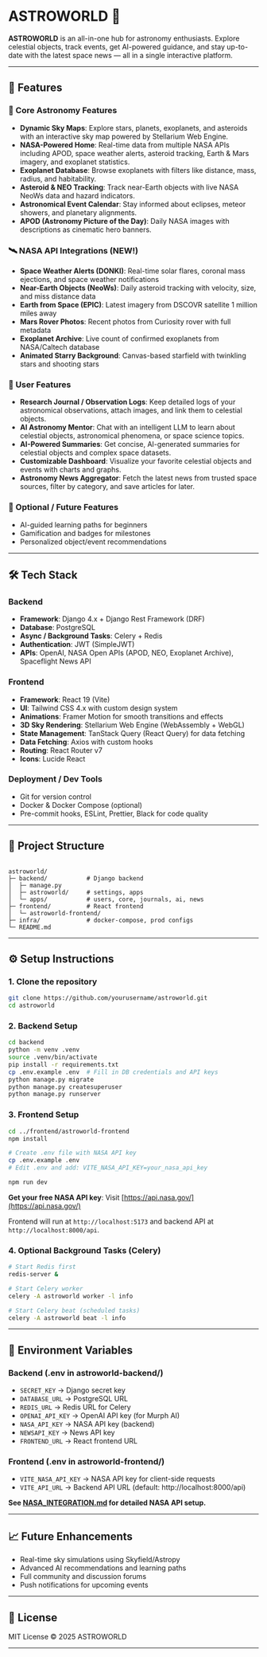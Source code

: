 
# ASTROWORLD 🌌

**ASTROWORLD** is an all-in-one hub for astronomy enthusiasts. Explore celestial objects, track events, get AI-powered guidance, and stay up-to-date with the latest space news — all in a single interactive platform.  

---

## 🚀 Features

### 🌠 Core Astronomy Features
- **Dynamic Sky Maps**: Explore stars, planets, exoplanets, and asteroids with an interactive sky map powered by Stellarium Web Engine.  
- **NASA-Powered Home**: Real-time data from multiple NASA APIs including APOD, space weather alerts, asteroid tracking, Earth & Mars imagery, and exoplanet statistics.
- **Exoplanet Database**: Browse exoplanets with filters like distance, mass, radius, and habitability.  
- **Asteroid & NEO Tracking**: Track near-Earth objects with live NASA NeoWs data and hazard indicators.  
- **Astronomical Event Calendar**: Stay informed about eclipses, meteor showers, and planetary alignments.  
- **APOD (Astronomy Picture of the Day)**: Daily NASA images with descriptions as cinematic hero banners.  

### 🛰️ NASA API Integrations (NEW!)
- **Space Weather Alerts (DONKI)**: Real-time solar flares, coronal mass ejections, and space weather notifications
- **Near-Earth Objects (NeoWs)**: Daily asteroid tracking with velocity, size, and miss distance data
- **Earth from Space (EPIC)**: Latest imagery from DSCOVR satellite 1 million miles away
- **Mars Rover Photos**: Recent photos from Curiosity rover with full metadata
- **Exoplanet Archive**: Live count of confirmed exoplanets from NASA/Caltech database
- **Animated Starry Background**: Canvas-based starfield with twinkling stars and shooting stars  

### 👤 User Features
- **Research Journal / Observation Logs**: Keep detailed logs of your astronomical observations, attach images, and link them to celestial objects.  
- **AI Astronomy Mentor**: Chat with an intelligent LLM to learn about celestial objects, astronomical phenomena, or space science topics.  
- **AI-Powered Summaries**: Get concise, AI-generated summaries for celestial objects and complex space datasets.  
- **Customizable Dashboard**: Visualize your favorite celestial objects and events with charts and graphs.  
- **Astronomy News Aggregator**: Fetch the latest news from trusted space sources, filter by category, and save articles for later.  

### 🌟 Optional / Future Features
- AI-guided learning paths for beginners  
- Gamification and badges for milestones  
- Personalized object/event recommendations  

---

## 🛠️ Tech Stack

### Backend
- **Framework**: Django 4.x + Django Rest Framework (DRF)  
- **Database**: PostgreSQL  
- **Async / Background Tasks**: Celery + Redis  
- **Authentication**: JWT (SimpleJWT)  
- **APIs**: OpenAI, NASA Open APIs (APOD, NEO, Exoplanet Archive), Spaceflight News API  

### Frontend
- **Framework**: React 19 (Vite)  
- **UI**: Tailwind CSS 4.x with custom design system
- **Animations**: Framer Motion for smooth transitions and effects
- **3D Sky Rendering**: Stellarium Web Engine (WebAssembly + WebGL)
- **State Management**: TanStack Query (React Query) for data fetching
- **Data Fetching**: Axios with custom hooks
- **Routing**: React Router v7
- **Icons**: Lucide React  

### Deployment / Dev Tools
- Git for version control  
- Docker & Docker Compose (optional)  
- Pre-commit hooks, ESLint, Prettier, Black for code quality  

---

## 📂 Project Structure

```

astroworld/
├─ backend/           # Django backend
│  ├─ manage.py
│  ├─ astroworld/     # settings, apps
│  └─ apps/           # users, core, journals, ai, news
├─ frontend/          # React frontend
│  └─ astroworld-frontend/
├─ infra/             # docker-compose, prod configs
└─ README.md

````

---

## ⚙️ Setup Instructions

### 1. Clone the repository
```bash
git clone https://github.com/yourusername/astroworld.git
cd astroworld
````

### 2. Backend Setup

```bash
cd backend
python -m venv .venv
source .venv/bin/activate
pip install -r requirements.txt
cp .env.example .env  # Fill in DB credentials and API keys
python manage.py migrate
python manage.py createsuperuser
python manage.py runserver
```

### 3. Frontend Setup

```bash
cd ../frontend/astroworld-frontend
npm install

# Create .env file with NASA API key
cp .env.example .env
# Edit .env and add: VITE_NASA_API_KEY=your_nasa_api_key

npm run dev
```

**Get your free NASA API key**: Visit [https://api.nasa.gov/](https://api.nasa.gov/)

Frontend will run at `http://localhost:5173` and backend API at `http://localhost:8000/api`.

### 4. Optional Background Tasks (Celery)

```bash
# Start Redis first
redis-server &

# Start Celery worker
celery -A astroworld worker -l info

# Start Celery beat (scheduled tasks)
celery -A astroworld beat -l info
```

---

## 🔑 Environment Variables

### Backend (.env in astroworld-backend/)
* `SECRET_KEY` → Django secret key
* `DATABASE_URL` → PostgreSQL URL
* `REDIS_URL` → Redis URL for Celery
* `OPENAI_API_KEY` → OpenAI API key (for Murph AI)
* `NASA_API_KEY` → NASA API key (backend)
* `NEWSAPI_KEY` → News API key
* `FRONTEND_URL` → React frontend URL

### Frontend (.env in astroworld-frontend/)
* `VITE_NASA_API_KEY` → NASA API key for client-side requests
* `VITE_API_URL` → Backend API URL (default: http://localhost:8000/api)

**See [NASA_INTEGRATION.md](astroworld-frontend/NASA_INTEGRATION.md) for detailed NASA API setup.**

---

## 📈 Future Enhancements

* Real-time sky simulations using Skyfield/Astropy
* Advanced AI recommendations and learning paths
* Full community and discussion forums
* Push notifications for upcoming events

---

## 📄 License

MIT License © 2025 ASTROWORLD

---

